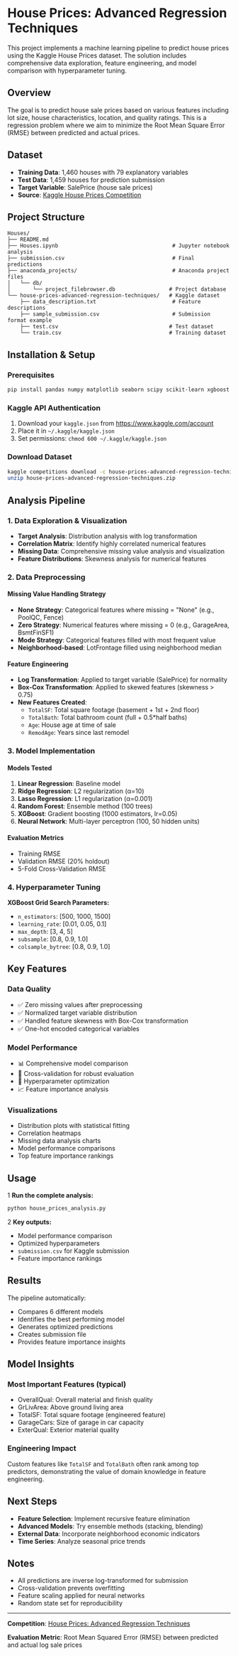 # House Prices: Advanced Regression Techniques

This project implements a machine learning pipeline to predict house prices using the Kaggle House Prices dataset. The solution includes comprehensive data exploration, feature engineering, and model comparison with hyperparameter tuning.

## Overview

The goal is to predict house sale prices based on various features including lot size, house characteristics, location, and quality ratings. This is a regression problem where we aim to minimize the Root Mean Square Error (RMSE) between predicted and actual prices.

## Dataset

- **Training Data**: 1,460 houses with 79 explanatory variables
- **Test Data**: 1,459 houses for prediction submission
- **Target Variable**: SalePrice (house sale prices)
- **Source**: [Kaggle House Prices Competition](https://www.kaggle.com/c/house-prices-advanced-regression-techniques)

## Project Structure

``` text
Houses/
├── README.md
├── Houses.ipynb                                    # Jupyter notebook analysis
├── submission.csv                                  # Final predictions
├── anaconda_projects/                              # Anaconda project files
│   └── db/
│       └── project_filebrowser.db                 # Project database
└── house-prices-advanced-regression-techniques/   # Kaggle dataset
    ├── data_description.txt                        # Feature descriptions
    ├── sample_submission.csv                       # Submission format example
    ├── test.csv                                   # Test dataset
    └── train.csv                                  # Training dataset
```

## Installation & Setup

### Prerequisites

```bash
pip install pandas numpy matplotlib seaborn scipy scikit-learn xgboost
```

### Kaggle API Authentication

1. Download your `kaggle.json` from <https://www.kaggle.com/account>
2. Place it in `~/.kaggle/kaggle.json`
3. Set permissions: `chmod 600 ~/.kaggle/kaggle.json`

### Download Dataset

```bash
kaggle competitions download -c house-prices-advanced-regression-techniques
unzip house-prices-advanced-regression-techniques.zip
```

## Analysis Pipeline

### 1. Data Exploration & Visualization

- **Target Analysis**: Distribution analysis with log transformation
- **Correlation Matrix**: Identify highly correlated numerical features
- **Missing Data**: Comprehensive missing value analysis and visualization
- **Feature Distributions**: Skewness analysis for numerical features

### 2. Data Preprocessing

#### Missing Value Handling Strategy

- **None Strategy**: Categorical features where missing = "None" (e.g., PoolQC, Fence)
- **Zero Strategy**: Numerical features where missing = 0 (e.g., GarageArea, BsmtFinSF1)
- **Mode Strategy**: Categorical features filled with most frequent value
- **Neighborhood-based**: LotFrontage filled using neighborhood median

#### Feature Engineering

- **Log Transformation**: Applied to target variable (SalePrice) for normality
- **Box-Cox Transformation**: Applied to skewed features (skewness > 0.75)
- **New Features Created**:
  - `TotalSF`: Total square footage (basement + 1st + 2nd floor)
  - `TotalBath`: Total bathroom count (full + 0.5*half baths)
  - `Age`: House age at time of sale
  - `RemodAge`: Years since last remodel

### 3. Model Implementation

#### Models Tested

1. **Linear Regression**: Baseline model
2. **Ridge Regression**: L2 regularization (α=10)
3. **Lasso Regression**: L1 regularization (α=0.001)
4. **Random Forest**: Ensemble method (100 trees)
5. **XGBoost**: Gradient boosting (1000 estimators, lr=0.05)
6. **Neural Network**: Multi-layer perceptron (100, 50 hidden units)

#### Evaluation Metrics

- Training RMSE
- Validation RMSE (20% holdout)
- 5-Fold Cross-Validation RMSE

### 4. Hyperparameter Tuning

**XGBoost Grid Search Parameters:**

- `n_estimators`: [500, 1000, 1500]
- `learning_rate`: [0.01, 0.05, 0.1]
- `max_depth`: [3, 4, 5]
- `subsample`: [0.8, 0.9, 1.0]
- `colsample_bytree`: [0.8, 0.9, 1.0]

## Key Features

### Data Quality

- ✅ Zero missing values after preprocessing
- ✅ Normalized target variable distribution
- ✅ Handled feature skewness with Box-Cox transformation
- ✅ One-hot encoded categorical variables

### Model Performance

- 📊 Comprehensive model comparison
- 🎯 Cross-validation for robust evaluation
- 🔧 Hyperparameter optimization
- 📈 Feature importance analysis

### Visualizations

- Distribution plots with statistical fitting
- Correlation heatmaps
- Missing data analysis charts
- Model performance comparisons
- Top feature importance rankings

## Usage

1 **Run the complete analysis:**

 ```python
 python house_prices_analysis.py
 ```

2 **Key outputs:**

- Model performance comparison
- Optimized hyperparameters
- `submission.csv` for Kaggle submission
- Feature importance rankings

## Results

The pipeline automatically:

- Compares 6 different models
- Identifies the best performing model
- Generates optimized predictions
- Creates submission file
- Provides feature importance insights

## Model Insights

### Most Important Features (typical)

- OverallQual: Overall material and finish quality
- GrLivArea: Above ground living area
- TotalSF: Total square footage (engineered feature)
- GarageCars: Size of garage in car capacity
- ExterQual: Exterior material quality

### Engineering Impact

Custom features like `TotalSF` and `TotalBath` often rank among top predictors, demonstrating the value of domain knowledge in feature engineering.

## Next Steps

- **Feature Selection**: Implement recursive feature elimination
- **Advanced Models**: Try ensemble methods (stacking, blending)
- **External Data**: Incorporate neighborhood economic indicators
- **Time Series**: Analyze seasonal price trends

## Notes

- All predictions are inverse log-transformed for submission
- Cross-validation prevents overfitting
- Feature scaling applied for neural networks
- Random state set for reproducibility

---

**Competition**: [House Prices: Advanced Regression Techniques](https://www.kaggle.com/c/house-prices-advanced-regression-techniques)

**Evaluation Metric**: Root Mean Squared Error (RMSE) between predicted and actual log sale prices
